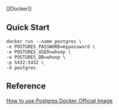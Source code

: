 [[Docker]]
## Quick Start
```
docker run --name postgres \
-e POSTGRES_PASSWORD=mypassword \
-e POSTGRES_USER=whoop \
-e POSTGRES_DB=whoop \
-p 5432:5432 \
-d postgres
```

## Reference
[How to use Postgres Docker Official Image](https://www.docker.com/blog/how-to-use-the-postgres-docker-official-image/)